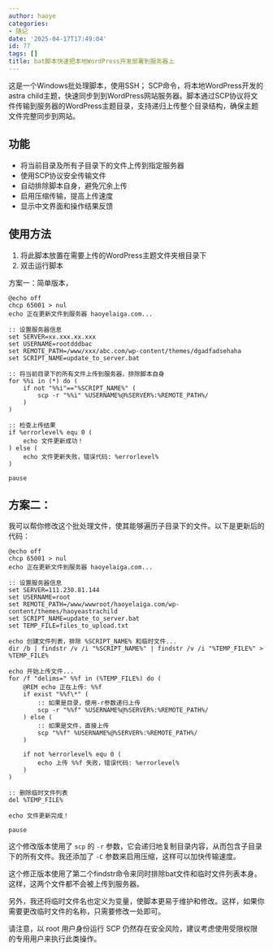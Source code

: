 ```yaml
---
author: haoye
categories:
- 随记
date: '2025-04-17T17:49:04'
id: 77
tags: []
title: bat脚本快速把本地WordPress开发部署到服务器上
---
```


这是一个Windows批处理脚本，使用SSH； SCP命令，将本地WordPress开发的astra
child主题，快速同步到到WordPress网站服务器。脚本通过SCP协议将文件传输到服务器的WordPress主题目录，支持递归上传整个目录结构，确保主题文件完整同步到网站。

## 功能

  * 将当前目录及所有子目录下的文件上传到指定服务器
  * 使用SCP协议安全传输文件
  * 自动排除脚本自身，避免冗余上传
  * 启用压缩传输，提高上传速度
  * 显示中文界面和操作结果反馈

## 使用方法

  1. 将此脚本放置在需要上传的WordPress主题文件夹根目录下
  2. 双击运行脚本

方案一：简单版本，

    
    
    @echo off
    chcp 65001 > nul
    echo 正在更新文件到服务器 haoyelaiga.com...
    
    :: 设置服务器信息
    set SERVER=xx.xxx.xx.xxx
    set USERNAME=rootdddbac
    set REMOTE_PATH=/www/xxx/abc.com/wp-content/themes/dgadfadsehaha
    set SCRIPT_NAME=update_to_server.bat
    
    :: 将当前目录下的所有文件上传到服务器，排除脚本自身
    for %%i in (*) do (
        if not "%%i"=="%SCRIPT_NAME%" (        
            scp -r "%%i" %USERNAME%@%SERVER%:%REMOTE_PATH%/
        )
    )
    
    :: 检查上传结果
    if %errorlevel% equ 0 (
        echo 文件更新成功！
    ) else (
        echo 文件更新失败，错误代码: %errorlevel%
    )
    
    pause
    

## 方案二：

我可以帮你修改这个批处理文件，使其能够遍历子目录下的文件。以下是更新后的代码：

    
    
    @echo off
    chcp 65001 > nul
    echo 正在更新文件到服务器 haoyelaiga.com...
    
    :: 设置服务器信息
    set SERVER=111.230.81.144
    set USERNAME=root
    set REMOTE_PATH=/www/wwwroot/haoyelaiga.com/wp-content/themes/haoyeastrachild
    set SCRIPT_NAME=update_to_server.bat
    set TEMP_FILE=files_to_upload.txt
    
    echo 创建文件列表，排除 %SCRIPT_NAME% 和临时文件...
    dir /b | findstr /v /i "%SCRIPT_NAME%" | findstr /v /i "%TEMP_FILE%" > %TEMP_FILE%
    
    echo 开始上传文件...
    for /f "delims=" %%f in (%TEMP_FILE%) do (
        @REM echo 正在上传: %%f
        if exist "%%f\*" (
            :: 如果是目录，使用-r参数递归上传
            scp -r "%%f" %USERNAME%@%SERVER%:%REMOTE_PATH%/
        ) else (
            :: 如果是文件，直接上传
            scp "%%f" %USERNAME%@%SERVER%:%REMOTE_PATH%/
        )
        
        if not %errorlevel% equ 0 (
            echo 上传 %%f 失败，错误代码: %errorlevel%
        )
    )
    
    :: 删除临时文件列表
    del %TEMP_FILE%
    
    echo 文件更新完成！
    
    pause

这个修改版本使用了 `scp` 的 `-r` 参数，它会递归地复制目录内容，从而包含子目录下的所有文件。我还添加了 `-C`
参数来启用压缩，这样可以加快传输速度。

这个修正版本使用了第二个findstr命令来同时排除bat文件和临时文件列表本身。这样，这两个文件都不会被上传到服务器。

另外，我还将临时文件名也定义为变量，使脚本更易于维护和修改。这样，如果你需要更改临时文件的名称，只需要修改一处即可。

请注意，以 root 用户身份运行 SCP 仍然存在安全风险，建议考虑使用受限权限的专用用户来执行此类操作。


